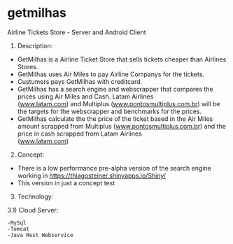 # getmilhas
Airline Tickets Store - Server and Android Client

1) Description: 
  
  - GetMilhas is a Airline Ticket Store that sells tickets cheaper than Airlines Stores. 
  - GetMilhas uses Air Miles to pay Airline Companys for the tickets.
  - Custumers pays GetMilhas with creditcard.
  - GetMilhas has a search engine and webscrapper that compares the prices using Air Miles and Cash. Latam Airlines       
  (www.latam.com) and Multiplus (www.pontosmultiplus.com.br) will be the targets for the webscrapper and benchmarks for the prices.
  - GetMilhas calculate the the price of the ticket based in the Air Miles amount scrapped from Multiplus (www.pontosmultiplus.com.br) and the price in cash scrapped from Latam Airlines       
  (www.latam.com)


2) Concept:
  
  - There is a low performance pre-alpha version of the search engine working in https://thiagosteiner.shinyapps.io/Shiny/
  - This version in just a concept test

3) Technology:

  
  3.1) Cloud Server:
    
    -MySql
    -Tomcat
    -Java Rest Webservice
